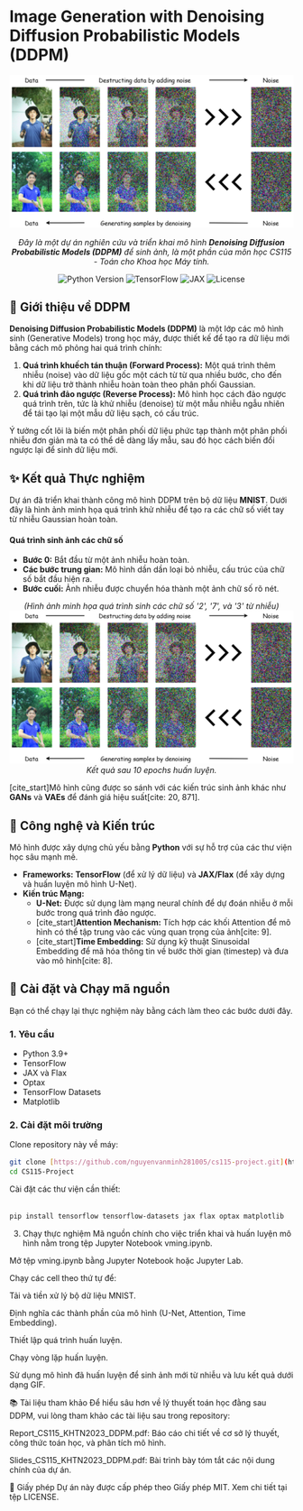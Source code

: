 # Image Generation with Denoising Diffusion Probabilistic Models (DDPM)

<div align="center">
  <img src="https://raw.githubusercontent.com/nguyenvanminh281005/cs115-project/main/Source/samples1.png" alt="DDPM Process" width="700"/>
</div>

<p align="center">
  <em>Đây là một dự án nghiên cứu và triển khai mô hình <strong>Denoising Diffusion Probabilistic Models (DDPM)</strong> để sinh ảnh, là một phần của môn học CS115 - Toán cho Khoa học Máy tính.</em>
</p>

<p align="center">
  <img src="https://img.shields.io/badge/python-3.9%2B-blue.svg" alt="Python Version">
  <img src="https://img.shields.io/badge/tensorflow-%23FF6F00.svg?style=for-the-badge&logo=tensorflow&logoColor=white" alt="TensorFlow">
  <img src="https://img.shields.io/badge/jax-%235E48B3.svg?style=for-the-badge&logo=jax&logoColor=white" alt="JAX">
  <img src="https://img.shields.io/badge/license-MIT-green.svg" alt="License">
</p>

## 🌟 Giới thiệu về DDPM

**Denoising Diffusion Probabilistic Models (DDPM)** là một lớp các mô hình sinh (Generative Models) trong học máy, được thiết kế để tạo ra dữ liệu mới bằng cách mô phỏng hai quá trình chính:

1.  **Quá trình khuếch tán thuận (Forward Process):** Một quá trình thêm nhiễu (noise) vào dữ liệu gốc một cách từ từ qua nhiều bước, cho đến khi dữ liệu trở thành nhiễu hoàn toàn theo phân phối Gaussian.
2.  **Quá trình đảo ngược (Reverse Process):** Mô hình học cách đảo ngược quá trình trên, tức là khử nhiễu (denoise) từ một mẫu nhiễu ngẫu nhiên để tái tạo lại một mẫu dữ liệu sạch, có cấu trúc.

Ý tưởng cốt lõi là biến một phân phối dữ liệu phức tạp thành một phân phối nhiễu đơn giản mà ta có thể dễ dàng lấy mẫu, sau đó học cách biến đổi ngược lại để sinh dữ liệu mới.

## ✨ Kết quả Thực nghiệm

Dự án đã triển khai thành công mô hình DDPM trên bộ dữ liệu **MNIST**. Dưới đây là hình ảnh minh họa quá trình khử nhiễu để tạo ra các chữ số viết tay từ nhiễu Gaussian hoàn toàn.

#### Quá trình sinh ảnh các chữ số

* **Bước 0:** Bắt đầu từ một ảnh nhiễu hoàn toàn.
* **Các bước trung gian:** Mô hình dần dần loại bỏ nhiễu, cấu trúc của chữ số bắt đầu hiện ra.
* **Bước cuối:** Ảnh nhiễu được chuyển hóa thành một ảnh chữ số rõ nét.

<p align="center">
  <em>(Hình ảnh minh họa quá trình sinh các chữ số '2', '7', và '3' từ nhiễu)</em>
  <img src="https://raw.githubusercontent.com/nguyenvanminh281005/cs115-project/main/Source/samples1.png" alt="Generated Image" width="800"/>
  <br>
  <em>Kết quả sau 10 epochs huấn luyện.</em>
</p>

[cite_start]Mô hình cũng được so sánh với các kiến trúc sinh ảnh khác như **GANs** và **VAEs** để đánh giá hiệu suất[cite: 20, 871].

## 🚀 Công nghệ và Kiến trúc

Mô hình được xây dựng chủ yếu bằng **Python** với sự hỗ trợ của các thư viện học sâu mạnh mẽ.

* **Frameworks:** **TensorFlow** (để xử lý dữ liệu) và **JAX/Flax** (để xây dựng và huấn luyện mô hình U-Net).
* **Kiến trúc Mạng:**
    * **U-Net:** Được sử dụng làm mạng neural chính để dự đoán nhiễu ở mỗi bước trong quá trình đảo ngược.
    * [cite_start]**Attention Mechanism:** Tích hợp các khối Attention để mô hình có thể tập trung vào các vùng quan trọng của ảnh[cite: 9].
    * [cite_start]**Time Embedding:** Sử dụng kỹ thuật Sinusoidal Embedding để mã hóa thông tin về bước thời gian (timestep) và đưa vào mô hình[cite: 8].

## 🔧 Cài đặt và Chạy mã nguồn

Bạn có thể chạy lại thực nghiệm này bằng cách làm theo các bước dưới đây.

### **1. Yêu cầu**

* Python 3.9+
* TensorFlow
* JAX và Flax
* Optax
* TensorFlow Datasets
* Matplotlib

### **2. Cài đặt môi trường**

Clone repository này về máy:
```bash
git clone [https://github.com/nguyenvanminh281005/cs115-project.git](https://github.com/nguyenvanminh281005/cs115-project.git)
cd CS115-Project
```
Cài đặt các thư viện cần thiết:

``` Bash

pip install tensorflow tensorflow-datasets jax flax optax matplotlib
```
3. Chạy thực nghiệm
Mã nguồn chính cho việc triển khai và huấn luyện mô hình nằm trong tệp Jupyter Notebook vming.ipynb.

Mở tệp vming.ipynb bằng Jupyter Notebook hoặc Jupyter Lab.

Chạy các cell theo thứ tự để:

Tải và tiền xử lý bộ dữ liệu MNIST.

Định nghĩa các thành phần của mô hình (U-Net, Attention, Time Embedding).

Thiết lập quá trình huấn luyện.

Chạy vòng lặp huấn luyện.

Sử dụng mô hình đã huấn luyện để sinh ảnh mới từ nhiễu và lưu kết quả dưới dạng GIF.

📚 Tài liệu tham khảo
Để hiểu sâu hơn về lý thuyết toán học đằng sau DDPM, vui lòng tham khảo các tài liệu sau trong repository:

Report_CS115_KHTN2023_DDPM.pdf: Báo cáo chi tiết về cơ sở lý thuyết, công thức toán học, và phân tích mô hình.

Slides_CS115_KHTN2023_DDPM.pdf: Bài trình bày tóm tắt các nội dung chính của dự án.

📄 Giấy phép
Dự án này được cấp phép theo Giấy phép MIT. Xem chi tiết tại tệp LICENSE.